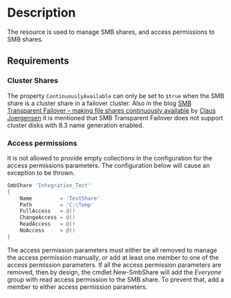 # Description

The resource is used to manage SMB shares, and access permissions to
SMB shares.

## Requirements

### Cluster Shares

The property `ContinuouslyAvailable` can only be set to `$true` when
the SMB share is a cluster share in a failover cluster. Also in the blog
[SMB Transparent Failover – making file shares continuously available](https://blogs.technet.microsoft.com/filecab/2016/03/25/smb-transparent-failover-making-file-shares-continuously-available-2)
by [Claus Joergensen](https://github.com/clausjor) it is mentioned that
SMB Transparent Failover does not support cluster disks with 8.3 name
generation enabled.

### Access permissions

It is not allowed to provide empty collections in the configuration for
the access permissions parameters. The configuration below will cause an
exception to be thrown.

```powershell
SmbShare 'Integration_Test'
{
    Name         = 'TestShare'
    Path         = 'C:\Temp'
    FullAccess   = @()
    ChangeAccess = @()
    ReadAccess   = @()
    NoAccess     = @()
}
```

The access permission parameters must either be all removed to manage
the access permission manually, or add at least one member to one of
the access permission parameters. If all the access permission parameters
are removed, then by design, the cmdlet New-SmbShare will add
the *Everyone* group with read access permission to the SMB share.
To prevent that, add a member to either access permission parameters.
